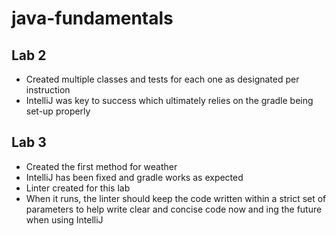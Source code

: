 # java-fundamentals

## Lab 2

- Created multiple classes and tests for each one as designated per instruction
- IntelliJ was key to success which ultimately relies on the gradle being set-up properly

## Lab 3

- Created the first method for weather
- IntelliJ has been fixed and gradle works as expected
- Linter created for this lab
- When it runs, the linter should keep the code written within a strict set of parameters to help write clear and concise code now and ing   the future when using IntelliJ

